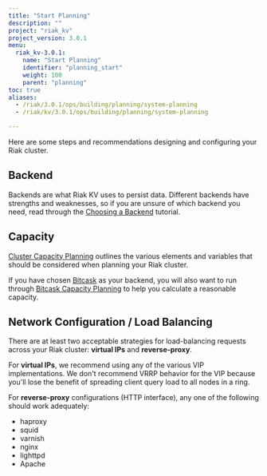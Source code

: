 ```yaml
---
title: "Start Planning"
description: ""
project: "riak_kv"
project_version: 3.0.1
menu:
  riak_kv-3.0.1:
    name: "Start Planning"
    identifier: "planning_start"
    weight: 100
    parent: "planning"
toc: true
aliases:
  - /riak/3.0.1/ops/building/planning/system-planning
  - /riak/kv/3.0.1/ops/building/planning/system-planning

---
```


[plan backend]: {{<baseurl>}}riak/kv/3.0.1/setup/planning/backend
[plan cluster capacity]: {{<baseurl>}}riak/kv/3.0.1/setup/planning/cluster-capacity
[plan backend bitcask]: {{<baseurl>}}riak/kv/3.0.1/setup/planning/backend/bitcask
[plan bitcask capacity]: {{<baseurl>}}riak/kv/3.0.1/setup/planning/bitcask-capacity-calc

Here are some steps and recommendations designing and configuring your
Riak cluster.

## Backend

Backends are what Riak KV uses to persist data. Different backends have
strengths and weaknesses, so if you are unsure of which backend you
need, read through the [Choosing a Backend][plan backend] tutorial.

## Capacity

[Cluster Capacity Planning][plan cluster capacity] outlines the various elements and variables that should be considered when planning your Riak cluster.

If you have chosen [Bitcask][plan backend bitcask] as your backend, you will also want to run through [Bitcask Capacity Planning][plan bitcask capacity] to help you calculate a reasonable capacity.

## Network Configuration / Load Balancing

There are at least two acceptable strategies for load-balancing requests
across your Riak cluster: **virtual IPs** and **reverse-proxy**.

For **virtual IPs**, we recommend using any of the various VIP
implementations. We don't recommend VRRP behavior for the VIP because
you'll lose the benefit of spreading client query load to all nodes in a
ring.

For **reverse-proxy** configurations (HTTP interface), any one of the
following should work adequately:

* haproxy
* squid
* varnish
* nginx
* lighttpd
* Apache




